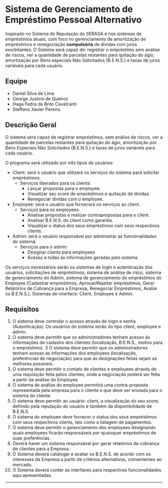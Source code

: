 # Sistema de Gerenciamento de Empréstimo Pessoal Alternativo

Inspirado no Sistema de Reputação do SERASA e nos sistemas de empréstimos atuais, com foco no gerenciamento de amortização de empréstimos e renegociação **compulsória** de dívidas com juros exorbitantes. O Sistema será capaz de: registrar o empréstimo sem análise de riscos, ver a quantidade de parcelas restantes para quitação do ágio, amortização por Bens especiais Não Solicitados (B.E.N.S.) e taxas de juros variáveis para cada usuário.

## Equipe

- Daniel Silva de Lima
- George Justino de Queiroz
- Haga Fedra de Brito Cavalcanti
- Steffano Xavier Pereira

## Descrição Geral

O sistema será capaz de registrar empréstimos, sem análise de riscos, ver a quantidade de parcelas restantes para quitação do ágio, amortização por Bens Especiais Não Solicitados (B.E.N.S.) e taxas de juros variáveis para cada usuário.

O programa será utilizado por três tipos de usuários:

- Client: será o usuário que utilizará os serviços do sistema para solicitar empréstimos.
  - Serviços liberados para os clients:
      - Lançar propostas para o employee.
      - Visualizar seu score de empréstimos e quitação de dívidas.
      -  Renegociar dívidas com o employee.
- Employee: será o usuário que fornecerá os serviços ao client.
  - Serviços para os employees:
      - Analisar propostas e realizar contrapropostas para o client.
      - Analisar B.E.N.S. do client como garantia.
      - Visualizar o status dos seus empréstimos com seus respectivos clients.
- Admin: será o usuário responsável por administrar as funcionalidades do sistema.
  - Serviços para o admin:
      - Designar clients para employees
      - Acesso a todas as informações geradas pelo sistema

Os serviços necessários serão os sistemas de login e autenticação dos usuários, solicitações de empréstimos, sistema de análise de risco, sistema de gerenciamento do Admin, sistema de gerenciamento de empréstimos do Employee (Cadastrar empréstimos, Aprovar/Rejeitar empréstimos, Gerar Relatórios de Cobrança para a Empresa, Renegociar Empréstimos, Avaliar os B.E.N.S.), Sistemas de interface: Client, Employee e Admin.

## Requisitos

1.	O sistema deve controlar o acesso através de login e senha (Autenticação). Os usuários do sistema serão do tipo client, employee e admin.
2.	O sistema deve permitir que os administradores tenham acesso às informações do cadastro dos clientes (localização, B.E.N.S., motivo para o empréstimo).
3 O sistema deve permitir que os administradores tenham acesso às informações dos employees (localização, preferências de negociação) para que as designações feitas sejam as melhores possíveis.
4.	O sistema deve permitir o contato de clientes e employees através de uma requisição feita pelos clientes, onde a negociação poderá ser feita a partir da análise do Employee.
5. O sistema de análise do employee permitirá uma contra-proposta representada pela empresa para o cliente e que deve ser enviada para o sistema do cliente.
6.	O sistema deve permitir ao usuário: client, a visualização do seu score, definido pela reputação do usuário e também da disponibilidade de B.E.N.S.
7. 	O sistema do employee deve fornecer o status dos seus empréstimos com seus respectivos clients, tais como a listagem de pagamentos.
8.	O sistema deve permitir o gerenciamento dos employees designando quais employees ficarão responsáveis por quaisquer empréstimos de suas preferências.
9. Deverá haver um sistema responsável por gerar relatórios de cobrança de clientes para a Empresa.
10. O Sistema deverá catalogar e avaliar os B.E.N.S. de acordo com os interesses da Empresa a partir de critérios alternativos, convenientes ao mercado.
11. O Sistema deverá conter as interfaces para respectivas funcionalidades aqui apresentadas.

---
